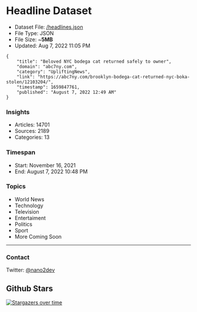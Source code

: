 # Headline Dataset

- Dataset File: [/headlines.json](https://raw.githubusercontent.com/fwd/news/master/headlines.json) 
- File Type: JSON
- File Size: ~**5MB**
- Updated: Aug 7, 2022 11:05 PM

```
{
    "title": "Beloved NYC bodega cat returned safely to owner",
    "domain": "abc7ny.com",
    "category": "UpliftingNews",
    "link": "https://abc7ny.com/brooklyn-bodega-cat-returned-nyc-boka-stolen/12103204/",
    "timestamp": 1659847761,
    "published": "August 7, 2022 12:49 AM"
}
```

### Insights

- Articles: 14701
- Sources: 2189
- Categories: 13

### Timespan

- Start: November 16, 2021
- End: August 7, 2022 10:48 PM

### Topics

- World News
- Technology
- Television
- Entertaiment
- Politics
- Sport
- More Coming Soon

---

### Contact 

Twitter: [@nano2dev](https://twitter.com/nano2dev)

## Github Stars

[![Stargazers over time](https://starchart.cc/fwd/news.svg)](https://starchart.cc/fwd/news)
	